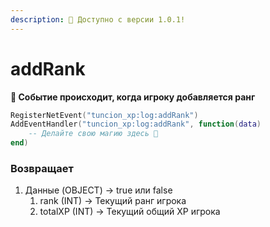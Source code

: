 ```yaml
---
description: 🔧 Доступно с версии 1.0.1!
---
```


# addRank

**📢 Событие происходит, когда игроку добавляется ранг**

```lua
RegisterNetEvent("tuncion_xp:log:addRank")
AddEventHandler("tuncion_xp:log:addRank", function(data)
    -- Делайте свою магию здесь 💫
end)
```

### Возвращает

1. Данные <span className="color-blue">(OBJECT)</span> <span className="color-orange">-> true или false</span>
   1. rank <span className="color-blue">(INT)</span> <span className="color-orange">-> Текущий ранг игрока</span>
   2. totalXP <span className="color-blue">(INT)</span> <span className="color-orange">-> Текущий общий XP игрока</span>